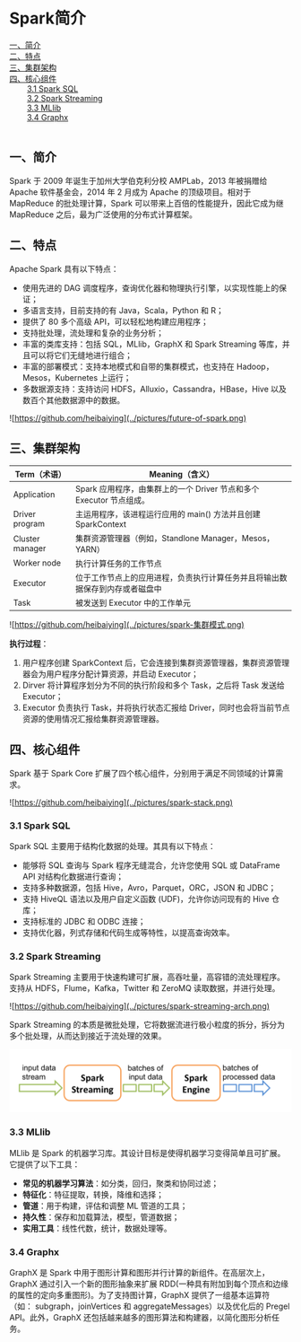 # Spark简介

<nav>
<a href="#一简介">一、简介</a><br/>
<a href="#二特点">二、特点</a><br/>
<a href="#三集群架构">三、集群架构</a><br/>
<a href="#四核心组件">四、核心组件</a><br/>
&nbsp;&nbsp;&nbsp;&nbsp;&nbsp;&nbsp;&nbsp;&nbsp;<a href="#31-Spark--SQL">3.1 Spark  SQL</a><br/>
&nbsp;&nbsp;&nbsp;&nbsp;&nbsp;&nbsp;&nbsp;&nbsp;<a href="#32-Spark-Streaming">3.2 Spark Streaming</a><br/>
&nbsp;&nbsp;&nbsp;&nbsp;&nbsp;&nbsp;&nbsp;&nbsp;<a href="#33-MLlib">3.3 MLlib</a><br/>
&nbsp;&nbsp;&nbsp;&nbsp;&nbsp;&nbsp;&nbsp;&nbsp;<a href="#34-Graphx">3.4 Graphx</a><br/>
<a href="#">  </a><br/>
</nav>

## 一、简介

Spark 于 2009 年诞生于加州大学伯克利分校 AMPLab，2013 年被捐赠给 Apache 软件基金会，2014 年 2 月成为 Apache 的顶级项目。相对于 MapReduce 的批处理计算，Spark 可以带来上百倍的性能提升，因此它成为继 MapReduce 之后，最为广泛使用的分布式计算框架。

## 二、特点

Apache Spark 具有以下特点：

+ 使用先进的 DAG 调度程序，查询优化器和物理执行引擎，以实现性能上的保证；
+ 多语言支持，目前支持的有 Java，Scala，Python 和 R；
+ 提供了 80 多个高级 API，可以轻松地构建应用程序；
+ 支持批处理，流处理和复杂的业务分析；
+ 丰富的类库支持：包括 SQL，MLlib，GraphX 和 Spark Streaming 等库，并且可以将它们无缝地进行组合；  
+ 丰富的部署模式：支持本地模式和自带的集群模式，也支持在 Hadoop，Mesos，Kubernetes 上运行；
+ 多数据源支持：支持访问 HDFS，Alluxio，Cassandra，HBase，Hive 以及数百个其他数据源中的数据。

![https://github.com/heibaiying](../pictures/future-of-spark.png)

## 三、集群架构

| Term（术语）    | Meaning（含义）                                              |
| --------------- | ------------------------------------------------------------ |
| Application     | Spark 应用程序，由集群上的一个 Driver 节点和多个 Executor 节点组成。 |
| Driver program  | 主运用程序，该进程运行应用的 main() 方法并且创建  SparkContext |
| Cluster manager | 集群资源管理器（例如，Standlone Manager，Mesos，YARN）       |
| Worker node     | 执行计算任务的工作节点                                       |
| Executor        | 位于工作节点上的应用进程，负责执行计算任务并且将输出数据保存到内存或者磁盘中 |
| Task            | 被发送到 Executor 中的工作单元                                 |

![https://github.com/heibaiying](../pictures/spark-集群模式.png)

**执行过程**：

1. 用户程序创建 SparkContext 后，它会连接到集群资源管理器，集群资源管理器会为用户程序分配计算资源，并启动 Executor；
2. Dirver 将计算程序划分为不同的执行阶段和多个 Task，之后将 Task 发送给 Executor；
3. Executor 负责执行 Task，并将执行状态汇报给 Driver，同时也会将当前节点资源的使用情况汇报给集群资源管理器。

## 四、核心组件

Spark 基于 Spark Core 扩展了四个核心组件，分别用于满足不同领域的计算需求。

![https://github.com/heibaiying](../pictures/spark-stack.png)

### 3.1 Spark  SQL

Spark SQL 主要用于结构化数据的处理。其具有以下特点：

- 能够将 SQL 查询与 Spark 程序无缝混合，允许您使用 SQL 或 DataFrame API 对结构化数据进行查询；
- 支持多种数据源，包括 Hive，Avro，Parquet，ORC，JSON 和 JDBC；
- 支持 HiveQL 语法以及用户自定义函数 (UDF)，允许你访问现有的 Hive 仓库；
- 支持标准的 JDBC 和 ODBC 连接；
- 支持优化器，列式存储和代码生成等特性，以提高查询效率。

### 3.2 Spark Streaming

Spark Streaming 主要用于快速构建可扩展，高吞吐量，高容错的流处理程序。支持从 HDFS，Flume，Kafka，Twitter 和 ZeroMQ 读取数据，并进行处理。

![https://github.com/heibaiying](../pictures/spark-streaming-arch.png)

 Spark Streaming 的本质是微批处理，它将数据流进行极小粒度的拆分，拆分为多个批处理，从而达到接近于流处理的效果。

<div align="center"> <img width="600px"   src="../pictures/spark-streaming-flow.png"/> </div>



### 3.3 MLlib

MLlib 是 Spark 的机器学习库。其设计目标是使得机器学习变得简单且可扩展。它提供了以下工具：

+ **常见的机器学习算法**：如分类，回归，聚类和协同过滤；
+ **特征化**：特征提取，转换，降维和选择；
+ **管道**：用于构建，评估和调整 ML 管道的工具；
+ **持久性**：保存和加载算法，模型，管道数据；
+ **实用工具**：线性代数，统计，数据处理等。

### 3.4 Graphx

GraphX 是 Spark 中用于图形计算和图形并行计算的新组件。在高层次上，GraphX 通过引入一个新的图形抽象来扩展 RDD(一种具有附加到每个顶点和边缘的属性的定向多重图形)。为了支持图计算，GraphX 提供了一组基本运算符（如： subgraph，joinVertices 和 aggregateMessages）以及优化后的 Pregel API。此外，GraphX 还包括越来越多的图形算法和构建器，以简化图形分析任务。

##   
